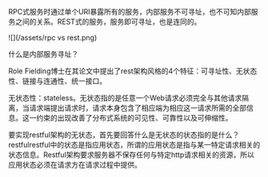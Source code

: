 RPC式服务时通过单个URI暴露所有的服务，内部服务不可寻址，也不可知内部服务之间的关系。REST式的服务，服务即可寻址，也是连同的。

![](/assets/rpc vs rest.png)

什么是内部服务寻址？

Role Fielding博士在其论文中提出了rest架构风格的4个特征：可寻址性、无状态性、链接与连通性、统一接口。

无状态性：stateless。无状态指的是任意一个Web请求必须完全与其他请求隔离，当请求端提出请求时，请求本身包含了相应端为相应这一请求所需的全部信息。这一约束的出现改善了分布式系统的可见性、可靠性以及可伸缩性。

要实现restful架构的无状态，首先要回答什么是无状态的状态指的是什么？restfulrestful中的状态是指应用状态，所谓的应用状态是指与某一特定请求相关的状态信息。Restful架构要求服务器不保存任何与特定http请求相关的资源，所以应用状态必须在请求方在请求过程中提供。

